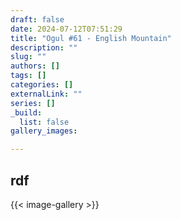 ```yaml
---
draft: false
date: 2024-07-12T07:51:29
title: "Ogul #61 - English Mountain"
description: ""
slug: ""
authors: []
tags: []
categories: []
externalLink: ""
series: []
_build:
  list: false
gallery_images:

---
```


## rdf


{{< image-gallery >}}
